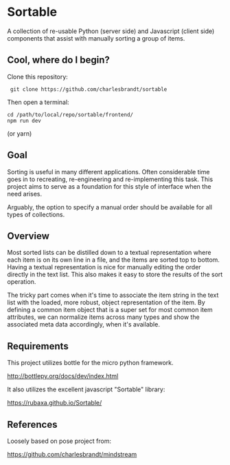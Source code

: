 # Sortable

A collection of re-usable Python (server side) and Javascript (client side) components that assist with manually sorting a group of items.

## Cool, where do I begin?

Clone this repository:

     git clone https://github.com/charlesbrandt/sortable

Then open a terminal:

    cd /path/to/local/repo/sortable/frontend/
    npm run dev

(or yarn)

## Goal

Sorting is useful in many different applications. Often considerable time goes in to recreating, re-engineering and re-implementing this task. This project aims to serve as a foundation for this style of interface when the need arises.

Arguably, the option to specify a manual order should be available for all types of collections.

## Overview

Most sorted lists can be distilled down to a textual representation where each item is on its own line in a file, and the items are sorted top to bottom. Having a textual representation is nice for manually editing the order directly in the text list. This also makes it easy to store the results of the sort operation.

The tricky part comes when it's time to associate the item string in the text list with the loaded, more robust, object representation of the item. By defining a common item object that is a super set for most common item attributes, we can normalize items across many types and show the associated meta data accordingly, when it's available.

## Requirements

This project utilizes bottle for the micro python framework.

http://bottlepy.org/docs/dev/index.html

It also utilizes the excellent javascript "Sortable" library:

https://rubaxa.github.io/Sortable/

## References

Loosely based on pose project from:

https://github.com/charlesbrandt/mindstream
